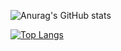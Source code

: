 ![Anurag's GitHub stats](https://github-readme-stats.vercel.app/api?username=vyaspriyal&show_icons=true&theme=onedark)


[![Top Langs](https://github-readme-stats.vercel.app/api/top-langs/?username=vyaspriyal)](https://github.com/anuraghazra/github-readme-stats)
